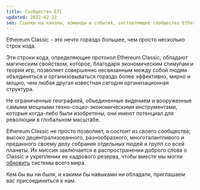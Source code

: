 ```yaml
---
title: Сообщество ETC
updated: 2022-02-22
seo: Ссылки на каналы, команды и события, составляющие сообщество Ethereum Classic. Участвуйте!
---
```


Ethereum Classic - это нечто гораздо большее, чем просто несколько строк кода.

Эти строки кода, определяющие протокол Ethereum Classic, обладают магическим свойством, которое, благодаря экономическим стимулам и теории игр, позволяет совершенно несвязанным между собой людям объединяться и организовываться гораздо более эффективно, мирно и мощно, чем любая другая известная сегодня организационная структура.

Не ограниченные географией, объединенные видением и вооруженные самыми мощными техно-социо-экономическими инструментами, которые когда-либо были изобретены, они имеют потенциал для революции в глобальном масштабе.

Ethereum Classic не просто позволяет, а состоит из своего сообщества; высоко децентрализованного, разнообразного, многоталантливого и преданного своему делу собрания отдельных людей и групп со всей планеты. Их миссия заключается в распространении доброго слова о Classic и укреплении ее кадрового резерва, чтобы вместе мы могли [обновить](/why-classic/code-is-law) системы всего мира.

Кем бы вы ни были, и какими бы навыками ни обладали, приглашаем вас присоединиться к нам.
